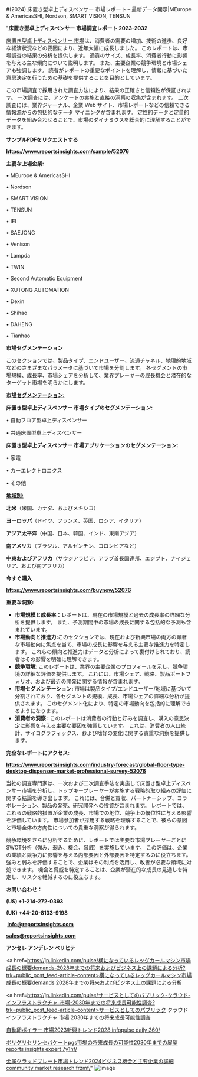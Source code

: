 #(2024) 床置き型卓上ディスペンサー 市場レポート – 最新データ開示|MEurope & AmericasSHI, Nordson, SMART VISION, TENSUN

"<strong>床置き型卓上ディスペンサー 市場調査レポート 2023-2032</strong>

<a href=https://www.reportsinsights.com/sample/52076>床置き型卓上ディスペンサー 市場</a>は、消費者の需要の増加、技術の進歩、良好な経済状況などの要因により、近年大幅に成長しました。 このレポートは、市場調査の結果の分析を提供します。 通貨のサイズ、成長率、消費者行動に影響を与える主な傾向について説明します。 また、主要企業の競争環境と市場シェアも強調します。 読者がレポートの重要なポイントを理解し、情報に基づいた意思決定を行うための基礎を提供することを目的としています。

この市場調査で採用された調査方法により、結果の正確さと信頼性が保証されます。 一次調査には、アンケートの実施と直接の洞察の収集が含まれます。 二次調査には、業界ジャーナル、企業 Web サイト、市場レポートなどの信頼できる情報源からの包括的なデータ マイニングが含まれます。 定性的データと定量的データを組み合わせることで、市場のダイナミクスを総合的に理解することができます。

<strong><b>サンプルPDFをリクエストする</b></strong>

<a href=https://www.reportsinsights.com/sample/52076><strong><u>https://www.reportsinsights.com/sample/52076</u></strong></a>

<strong>主要な上場企業:</strong>

• MEurope & AmericasSHI

• Nordson

• SMART VISION

• TENSUN

• IEI

• SAEJONG

• Venison

• Lampda

• TWIN

• Second Automatic Equipment

• XUTONG AUTOMATION

• Dexin

• Shihao

• DAHENG

• Tianhao

<strong>市場セグメンテーション</strong>

このセクションでは、製品タイプ、エンドユーザー、流通チャネル、地理的地域などのさまざまなパラメータに基づいて市場を分割します。 各セグメントの市場規模、成長率、市場シェアを分析して、業界プレーヤーの成長機会と潜在的なターゲット市場を明らかにします。

<strong><u>市場セグメンテーション</u></strong><strong><u>:</u></strong>

<strong>床置き型卓上ディスペンサー 市場タイプのセグメンテーション:</strong>

• 自動フロア型卓上ディスペンサー

• 共通床置型卓上ディスペンサー

<strong>床置き型卓上ディスペンサー 市場アプリケーションのセグメンテーション:</strong>

• 家電

• カーエレクトロニクス

• その他

<strong><u>地域別</u></strong><strong><u>:</u></strong>

<strong>北米</strong>（米国、カナダ、およびメキシコ）

<strong>ヨーロッパ</strong>（ドイツ、フランス、英国、ロシア、イタリア）

<strong>アジア太平洋</strong>（中国、日本、韓国、インド、東南アジア）

<strong>南アメリカ</strong>（ブラジル、アルゼンチン、コロンビアなど）

<strong>中東およびアフリカ</strong>（サウジアラビア、アラブ首長国連邦、エジプト、ナイジェリア、および南アフリカ）

<strong>今すぐ購入</strong>

<a href=https://www.reportsinsights.com/buynow/52076><strong><u>https://www.reportsinsights.com/buynow/52076</u></strong></a>

<strong>重要な洞察:</strong>
<ul>
  <li><strong>市場規模と成長率：</strong>レポートは、現在の市場規模と過去の成長率の詳細な分析を提供します。 また、予測期間中の市場の成長に関する包括的な予測も含まれています。</li>
  <li><strong>市場動向と推進力:</strong>このセクションでは、現在および新興市場の両方の顕著な市場動向に焦点を当て、市場の成長に影響を与える主要な推進力を特定します。 これらの傾向と推進力はデータと分析によって裏付けられており、読者はその影響を明確に理解できます。</li>
  <li><strong>競争環境</strong>: このレポートは、業界の主要企業のプロフィールを示し、競争環境の詳細な評価を提供します。 これには、市場シェア、戦略、製品ポートフォリオ、および最近の開発に関する情報が含まれます。</li>
  <li><strong>市場セグメンテーション: </strong>市場は製品タイプ/エンドユーザー/地域に基づいて分割されており、各セグメントの規模、成長、市場シェアの詳細な分析が提供されます。 このセグメント化により、特定の市場動向を包括的に理解できるようになります。</li>
  <li><strong>消費者の洞察 : </strong>このレポートは消費者の行動と好みを調査し、購入の意思決定に影響を与える主要な要因を強調しています。 これは、消費者の人口統計、サイコグラフィックス、および嗜好の変化に関する貴重な洞察を提供します。</li>
</ul>
<strong>完全なレポートにアクセス:</strong>

<a href=https://www.reportsinsights.com/industry-forecast/global-floor-type-desktop-dispenser-market-professional-survey-52076><strong><u><b>https://www.reportsinsights.com/industry-forecast/global-floor-type-desktop-dispenser-market-professional-survey-52076</b></u></strong></a>

当社の調査専門家は、一次および二次調査手法を実施して床置き型卓上ディスペンサー市場を分析し、トップキープレーヤーが実施する戦略的取り組みの評価に関する結論を導き出します。 これには、合併と買収、パートナーシップ、コラボレーション、製品の発売、研究開発への投資が含まれます。 レポートでは、これらの戦略的措置が企業の成長、市場での地位、競争上の優位性に与える影響を評価しています。 市場参加者が採用する戦略を理解することで、彼らの意図と市場全体の方向性についての貴重な洞察が得られます。

競争環境をさらに分析するために、レポートでは主要な市場プレーヤーごとにSWOT分析（強み、弱み、機会、脅威）を実施しています。 この評価は、企業の業績と競争力に影響を与える内部要因と外部要因を特定するのに役立ちます。 強みと弱みを評価することで、企業はその利点を活用し、改善が必要な領域に対処できます。 機会と脅威を特定することは、企業が潜在的な成長の見通しを特定し、リスクを軽減するのに役立ちます。

<strong>お問い合わせ：</strong>

<strong>(US) +1-214-272-0393</strong>

<strong>(UK) +44-20-8133-9198</strong>

<strong> </strong><a href=info@reportsinsights.com><strong><u>info@reportsinsights.com</u></strong></a>

<a href=sales@reportsinsights.com><strong><u>sales@reportsinsights.com</u></strong></a>

<strong>アンセレ アンデレン ベリヒテ</strong>

<a href=https://jp.linkedin.com/pulse/横になっているレッグカールマシン市場成長の概要demands-2028年までの将来およびビジネス上の課題による分析?trk=public_post_feed-article-content>横になっているレッグカールマシン市場成長の概要demands 2028年までの将来およびビジネス上の課題による分析</a>

<a href=https://jp.linkedin.com/pulse/サービスとしてのパブリック-クラウド-インフラストラクチャ-市場-2030年までの将来成長可能性調査?trk=public_post_feed-article-content>サービスとしてのパブリック クラウド インフラストラクチャ 市場 2030年までの将来成長可能性調査</a>

<a href=https://www.linkedin.com/pulse/自動卵ボイラー-市場2023新興トレンド2028-infopulse-daily-360/>自動卵ボイラー 市場2023新興トレンド2028 infopulse daily 360/</a>

<a href=https://www.linkedin.com/pulse/ポリグリセリンセバケートpgs市場の将来成長の可能性2030年までの展望-reports-insights-expert-7y1hf/>ポリグリセリンセバケートpgs市場の将来成長の可能性2030年までの展望 reports insights expert 7y1hf/</a>

<a href=https://www.linkedin.com/pulse/金属クラッドプレート市場トレンド2024ビジネス機会と主要企業の詳細-community-market-research-frzmf/>金属クラッドプレート市場トレンド2024ビジネス機会と主要企業の詳細 community market research frzmf/</a>"
![image](https://github.com/aanak123/RIMarketer1/assets/158471119/e24b3f17-4891-40b1-a2d8-82a75690cac2)
